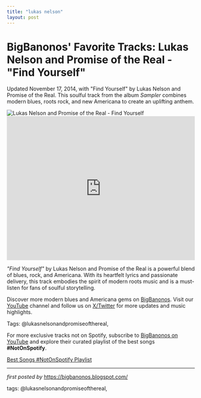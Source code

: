 ```yaml
---
title: "lukas nelson"
layout: post
---
```

<!-- Post Title -->
<h1 >BigBanonos' Favorite Tracks: Lukas Nelson and Promise of the Real - "Find Yourself"</h1> <!-- Introductory Text -->
<p >Updated November 17, 2014, with "Find Yourself" by Lukas Nelson and Promise of the Real. This soulful track from the album <em>Sampler</em> combines modern blues, roots rock, and new Americana to create an uplifting anthem.</p> <!-- Featured Image -->
<div > <img src="https://somuchgreatmusic.com/wp-content/uploads/2018/11/img_58342.jpg" alt="Lukas Nelson and Promise of the Real - Find Yourself" />
</div> <!-- YouTube Video Embed -->
<div > <iframe width="100%" height="385" src="https://www.youtube.com/embed/dK4pHHLfXpk" title="Lukas Nelson & Promise of the Real - Find Yourself (Music Video)" frameborder="0" allow="accelerometer; autoplay; clipboard-write; encrypted-media; gyroscope; picture-in-picture; web-share" referrerpolicy="strict-origin-when-cross-origin" allowfullscreen></iframe>
</div> <!-- Song Information -->
<div > <p><em>"Find Yourself"</em> by Lukas Nelson and Promise of the Real is a powerful blend of blues, rock, and Americana. With its heartfelt lyrics and passionate delivery, this track embodies the spirit of modern roots music and is a must-listen for fans of soulful storytelling.</p>
</div> <!-- Footer Links -->
<div > <p>Discover more modern blues and Americana gems on <a href="https://bigbanonos.blogspot.com/" target="_blank">BigBanonos</a>. Visit our <a href="https://www.youtube.com/@BigBanonos" target="_blank">YouTube</a> channel and follow us on <a href="https://x.com/bigbanonos" target="_blank">X/Twitter</a> for more updates and music highlights.</p>
</div> <!-- Tags -->
<p >Tags: @lukasnelsonandpromiseofthereal,</p>


<!--Subscribe and Playlist Links-->
<div>
    <p>For more exclusive tracks not on Spotify, subscribe to <a href="https://www.youtube.com/@BigBanonos" target="_blank">BigBanonos on YouTube</a> and explore their curated playlist of the best songs <strong>#NotOnSpotify</strong>.</p>
    <p><a href="https://www.youtube.com/playlist?list=PLtuNtuTatqI0kFahUCbtbfenC_ET5O_tr" target="_blank">Best Songs #NotOnSpotify Playlist<br /></a></p></div>

<hr />

<p><em>first posted by</em> <a href="https://bigbanonos.blogspot.com/" rel="noopener" target="_new">https://bigbanonos.blogspot.com/</a></p>

<p>tags: @lukasnelsonandpromiseofthereal,</p>
